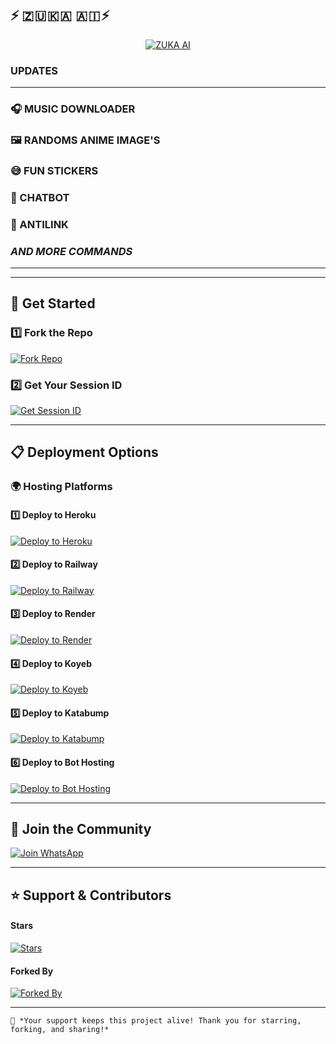 ##         ⚡ 🇿 🇺 🇰 🇦    🇦 🇮 ⚡

<p align="center">
  <a href="https://whatsapp.com/channel/0029VbAdr66545uqIbTkA82A">
    <img src="https://files.catbox.moe/41lt2l.jpg" alt="ZUKA AI" />
  </a>
</p>

### UPDATES
---
### 🎧 MUSIC DOWNLOADER
### 🖼️ RANDOMS ANIME IMAGE'S
### 😅 FUN STICKERS
### 🤖 CHATBOT
### 🔗 ANTILINK
### *AND MORE COMMANDS*
---

---
## 🚀 Get Started  

### 1️⃣ Fork the Repo  
[![Fork Repo](https://img.shields.io/badge/Fork-Repo-222222?style=for-the-badge&logo=github)](https://github.com/botdeveloper2026/ZUKA-AI/fork)

### 2️⃣ Get Your Session ID  
[![Get Session ID](https://img.shields.io/badge/Get-Session%20ID-orange?style=for-the-badge&logo=key)](https://zuka-ai-session-generator.onrender.com)

---

## 📋 Deployment Options  

### 🌍 Hosting Platforms  

#### 1️⃣ Deploy to Heroku  
[![Deploy to Heroku](https://img.shields.io/badge/Deploy-Heroku-7952B3?style=for-the-badge&logo=heroku)](https://dashboard.heroku.com/new?template=https://github.com/botdeveloper2026/ZUKA-AI)

#### 2️⃣ Deploy to Railway  
[![Deploy to Railway](https://img.shields.io/badge/Deploy-Railway-000000?style=for-the-badge&logo=railway)](https://railway.app/)

#### 3️⃣ Deploy to Render  
[![Deploy to Render](https://img.shields.io/badge/Deploy-Render-46E3B7?style=for-the-badge&logo=render)](https://dashboard.render.com/)

#### 4️⃣ Deploy to Koyeb  
[![Deploy to Koyeb](https://www.koyeb.com/static/images/deploy/button.svg)](https://app.koyeb.com/deploy?name=zuka-ai&repository=botdeveloper2026%2FZUKA-AI&branch=main&builder=dockerfile&instance_type=free&instances_min=0&autoscaling_sleep_idle_delay=300&env%5BAUTO_REACT_STATUS%5D=true&env%5BOWNER_NAME%5D=Zuka&env%5BOWNER_NUMBER%5D=%2B263789544743&env%5BPREFIX%5D=.&env%5BSESSION_ID%5D=ZUKA%24TVVhWgiU)

#### 5️⃣ Deploy to Katabump  
[![Deploy to Katabump](https://img.shields.io/badge/Deploy-Katabump-800080?style=for-the-badge&logo=cloudflare)](https://dashboard.katabump.com/auth/login#f4bf37)

#### 6️⃣ Deploy to Bot Hosting  
[![Deploy to Bot Hosting](https://img.shields.io/badge/Deploy-Bot%20Hosting-00C853?style=for-the-badge&logo=cloudflare)](https://bot-hosting.net/?aff=1308000667230666802)

---

## 📲 Join the Community  

[![Join WhatsApp](https://img.shields.io/badge/Join-WhatsApp-25D366?style=for-the-badge&logo=whatsapp)](https://whatsapp.com/channel/0029VbAdr66545uqIbTkA82A)

---

## ⭐ Support & Contributors  

#### **Stars**  
[![Stars](https://img.shields.io/github/stars/botdeveloper2026/ZUKA-AI?color=yellow&style=for-the-badge&logo=starship)](https://github.com/botdeveloper2026/ZUKA-AI/stargazers)  

#### **Forked By**  
[![Forked By](https://img.shields.io/github/forks/botdeveloper2026/ZUKA-AI?color=green&style=for-the-badge&logo=git)](https://github.com/Botdeveloper2025/ZUKA-AI/network/members)  

---

`🚀 *Your support keeps this project alive! Thank you for starring, forking, and sharing!*`